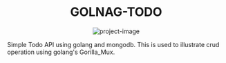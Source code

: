 <h1 align="center" id="title">GOLNAG-TODO</h1>

<p align="center"><img src="https://socialify.git.ci/rohankarn35/Golang-TODO/image?language=1&amp;owner=1&amp;name=1&amp;stargazers=1&amp;theme=Light" alt="project-image"></p>

<p id="description">Simple Todo API using golang and mongodb. This is used to illustrate crud operation using golang's Gorilla_Mux.</p>